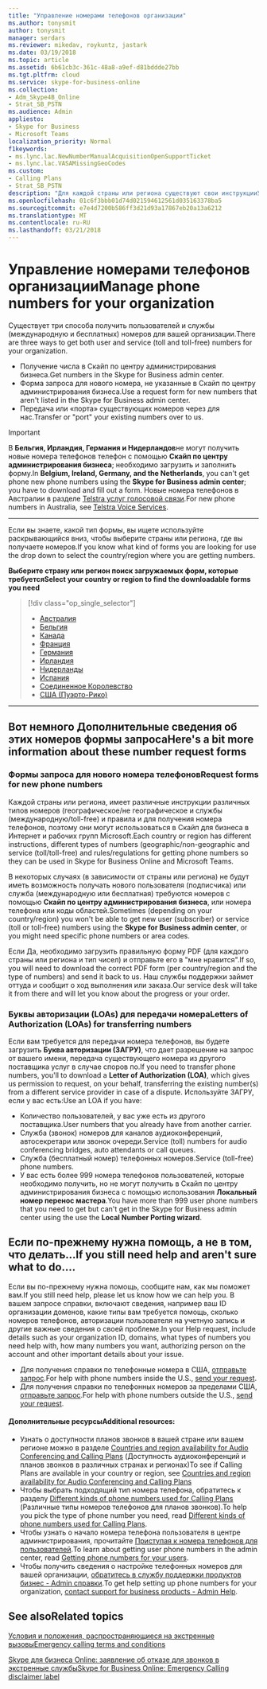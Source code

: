 ```yaml
---
title: "Управление номерами телефонов организации"
ms.author: tonysmit
author: tonysmit
manager: serdars
ms.reviewer: mikedav, roykuntz, jastark
ms.date: 03/19/2018
ms.topic: article
ms.assetid: 6b61cb3c-361c-48a8-a9ef-d81bddde27bb
ms.tgt.pltfrm: cloud
ms.service: skype-for-business-online
ms.collection:
- Adm_Skype4B_Online
- Strat_SB_PSTN
ms.audience: Admin
appliesto:
- Skype for Business
- Microsoft Teams
localization_priority: Normal
f1keywords:
- ms.lync.lac.NewNumberManualAcquisitionOpenSupportTicket
- ms.lync.lac.VASAMissingGeoCodes
ms.custom:
- Calling Plans
- Strat_SB_PSTN
description: "Для каждой страны или региона существуют свои инструкцииУказания по получению номеров телефоновных номеровдля пользователей в Skype для бизнеса  Online и Microsoft  Teams отличаются в зависимости от страны или региона. Воспользуйтесь ссылкой на вашу страну или регион для получения необходимой информации."
ms.openlocfilehash: 01c6f3bbb01d74d021594612561d035163378ba5
ms.sourcegitcommit: e7e4d7200b586ff3d21d93a17867eb20a13a6212
ms.translationtype: MT
ms.contentlocale: ru-RU
ms.lasthandoff: 03/21/2018
---
```

# <a name="manage-phone-numbers-for-your-organization"></a><span data-ttu-id="5f8bb-104">Управление номерами телефонов организации</span><span class="sxs-lookup"><span data-stu-id="5f8bb-104">Manage phone numbers for your organization</span></span>
<span data-ttu-id="5f8bb-105">Существует три способа получить пользователей и службы (международную и бесплатных) номеров для вашей организации.</span><span class="sxs-lookup"><span data-stu-id="5f8bb-105">There are three ways to get both user and service (toll and toll-free) numbers for your organization.</span></span>
- <span data-ttu-id="5f8bb-106">Получение числа в Скайп по центру администрирования бизнеса.</span><span class="sxs-lookup"><span data-stu-id="5f8bb-106">Get numbers in the Skype for Business admin center.</span></span>
- <span data-ttu-id="5f8bb-107">Форма запроса для нового номера, не указанные в Скайп по центру администрирования бизнеса.</span><span class="sxs-lookup"><span data-stu-id="5f8bb-107">Use a request form for new numbers that aren't listed in the Skype for Business admin center.</span></span>
- <span data-ttu-id="5f8bb-108">Передача или «порта» существующих номеров через для нас.</span><span class="sxs-lookup"><span data-stu-id="5f8bb-108">Transfer or "port" your existing numbers over to us.</span></span>

> [!IMPORTANT]
> <span data-ttu-id="5f8bb-109">В **Бельгия, Ирландия, Германия и Нидерландов**не могут получить новые номера телефонов телефон с помощью **Скайп по центру администрирования бизнеса**; необходимо загрузить и заполнить форму.</span><span class="sxs-lookup"><span data-stu-id="5f8bb-109">In **Belgium, Ireland, Germany, and the Netherlands**, you can't get phone new phone numbers using the **Skype for Business admin center**; you have to download and fill out a form.</span></span> <span data-ttu-id="5f8bb-110">Новые номера телефонов в Австралии в разделе [Telstra услуг голосовой связи](http://aka.ms/TelstraVoicePlan).</span><span class="sxs-lookup"><span data-stu-id="5f8bb-110">For new phone numbers in Australia, see [Telstra Voice Services](http://aka.ms/TelstraVoicePlan).</span></span> 

***
<span data-ttu-id="5f8bb-111">Если вы знаете, какой тип формы, вы ищете используйте раскрывающийся вниз, чтобы выберите страны или региона, где вы получаете номеров.</span><span class="sxs-lookup"><span data-stu-id="5f8bb-111">If you know what kind of forms you are looking for use the drop down to select the country/region where you are getting numbers.</span></span>

<span data-ttu-id="5f8bb-112">**Выберите страну или регион поиск загружаемых форм, которые требуется**</span><span class="sxs-lookup"><span data-stu-id="5f8bb-112">**Select your country or region to find the downloadable forms you need**</span></span>
> [!div class="op_single_selector"] 
> - [Австралия](phone-number-management-for-australia.md)
> - [Бельгия](phone-number-management-for-belgium.md)
> - [Канада](phone-number-management-for-canada.md)
> - [Франция](phone-number-management-for-france.md)
> - [Германия](phone-number-management-for-germany.md)
> - [Ирландия](phone-number-management-for-ireland.md)
> - [Нидерланды](phone-number-management-for-the-netherlands.md)
> - [Испания](phone-number-management-for-spain.md)
> - [Соединенное Королевство](phone-number-management-for-the-u-k.md)
> - [США (Пуэрто-Рико)](phone-number-management-for-the-u-s.md)

***
## <a name="heres-a-bit-more-information-about-these-number-request-forms"></a><span data-ttu-id="5f8bb-123">Вот немного Дополнительные сведения об этих номеров формы запроса</span><span class="sxs-lookup"><span data-stu-id="5f8bb-123">Here's a bit more information about these number request forms</span></span>
### <a name="request-forms-for-new-phone-numbers"></a><span data-ttu-id="5f8bb-124">Формы запроса для нового номера телефонов</span><span class="sxs-lookup"><span data-stu-id="5f8bb-124">Request forms for new phone numbers</span></span>
<span data-ttu-id="5f8bb-125">Каждой страны или региона, имеет различные инструкции различных типов номеров (географическое/не географическое и службы (международную/toll-free) и правила и для получения номера телефонов, поэтому они могут использоваться в Скайп для бизнеса в Интернет и рабочих групп Microsoft.</span><span class="sxs-lookup"><span data-stu-id="5f8bb-125">Each country or region has different instructions, different types of numbers (geographic/non-geographic and service (toll/toll-free) and rules/regulations for getting phone numbers so they can be used in Skype for Business Online and Microsoft Teams.</span></span> 

<span data-ttu-id="5f8bb-126">В некоторых случаях (в зависимости от страны или региона) не будут иметь возможность получать нового пользователя (подписчика) или служба (международную или бесплатная) требуются номеров с помощью **Скайп по центру администрирования бизнеса**, или номера телефона или коды областей.</span><span class="sxs-lookup"><span data-stu-id="5f8bb-126">Sometimes (depending on your country/region) you won't be able to get new user (subscriber) or service (toll or toll-free) numbers using the **Skype for Business admin center**, or you might need specific phone numbers or area codes.</span></span> 

<span data-ttu-id="5f8bb-127">Если Да, необходимо загрузить правильную форму PDF (для каждого страны или региона и тип чисел) и отправьте его в "мне нравится".</span><span class="sxs-lookup"><span data-stu-id="5f8bb-127">If so, you will need to download the correct PDF form (per country/region and the type of numbers) and send it back to us.</span></span> <span data-ttu-id="5f8bb-128">Наш службы поддержки займет оттуда и сообщит о ход выполнения или заказа.</span><span class="sxs-lookup"><span data-stu-id="5f8bb-128">Our service desk will take it from there and will let you know about the progress or your order.</span></span>

### <a name="letters-of-authorization-loas-for-transferring-numbers"></a><span data-ttu-id="5f8bb-129">Буквы авторизации (LOAs) для передачи номера</span><span class="sxs-lookup"><span data-stu-id="5f8bb-129">Letters of Authorization (LOAs) for transferring numbers</span></span>
<span data-ttu-id="5f8bb-130">Если вам требуется для передачи номера телефонов, вы будете загрузить **Буква авторизации (ЗАГРУ)**, что дает разрешение на запрос от вашего имени, передача существующего номера из другого поставщика услуг в случае споров по.</span><span class="sxs-lookup"><span data-stu-id="5f8bb-130">If you need to transfer phone numbers, you'll to download a **Letter of Authorization (LOA)**, which gives us permission to request, on your behalf, transferring the existing number(s) from a different service provider in case of a dispute.</span></span> <span data-ttu-id="5f8bb-131">Используйте ЗАГРУ, если у вас есть:</span><span class="sxs-lookup"><span data-stu-id="5f8bb-131">Use an LOA if you have:</span></span>
- <span data-ttu-id="5f8bb-132">Количество пользователей, у вас уже есть из другого поставщика.</span><span class="sxs-lookup"><span data-stu-id="5f8bb-132">User numbers that you already have from another carrier.</span></span>
- <span data-ttu-id="5f8bb-133">Служба (звонок) номеров для каналов аудиоконференций, автосекретари или звонок очереди.</span><span class="sxs-lookup"><span data-stu-id="5f8bb-133">Service (toll) numbers for audio conferencing bridges, auto attendants or call queues.</span></span>
- <span data-ttu-id="5f8bb-134">Служба (бесплатный номер) телефонных номеров.</span><span class="sxs-lookup"><span data-stu-id="5f8bb-134">Service (toll-free) phone numbers.</span></span>
- <span data-ttu-id="5f8bb-135">У вас есть более 999 номера телефонов пользователей, которые необходимо получить, но не могут получить в Скайп по центру администрирования бизнеса с помощью использования **Локальный номер перенос мастера**.</span><span class="sxs-lookup"><span data-stu-id="5f8bb-135">You have more than 999 user phone numbers that you need to get but can't get in the Skype for Business admin center using the use the **Local Number Porting wizard**.</span></span>

## <a name="if-you-still-need-help-and-arent-sure-what-to-do"></a><span data-ttu-id="5f8bb-136">Если по-прежнему нужна помощь, а не в том, что делать...</span><span class="sxs-lookup"><span data-stu-id="5f8bb-136">If you still need help and aren't sure what to do....</span></span>
<span data-ttu-id="5f8bb-137">Если вы по-прежнему нужна помощь, сообщите нам, как мы поможет вам.</span><span class="sxs-lookup"><span data-stu-id="5f8bb-137">If you still need help, please let us know how we can help you.</span></span> <span data-ttu-id="5f8bb-138">В вашем запросе справки, включают сведения, например ваш ID организации доменов, какие типы вам требуется помощь, сколько номеров телефонов, авторизации пользователя на учетную запись и другие важные сведения о своей проблеме.</span><span class="sxs-lookup"><span data-stu-id="5f8bb-138">In your Help request, include details such as your organization ID, domains, what types of numbers you need help with, how many numbers you want, authorizing person on the account and other important details about your issue.</span></span>
- <span data-ttu-id="5f8bb-139">Для получения справки по телефонные номера в США, [отправьте запрос](mailto:ptn@microsoft.com).</span><span class="sxs-lookup"><span data-stu-id="5f8bb-139">For help with phone numbers inside the U.S., [send your request](mailto:ptn@microsoft.com).</span></span>
- <span data-ttu-id="5f8bb-140">Для получения справки по телефонных номеров за пределами США, [отправьте запрос](mailto:ptneu@microsoft.com).</span><span class="sxs-lookup"><span data-stu-id="5f8bb-140">For help with phone numbers outside the U.S., [send your request](mailto:ptneu@microsoft.com).</span></span>

#### <a name="additional-resources"></a><span data-ttu-id="5f8bb-141">Дополнительные ресурсы</span><span class="sxs-lookup"><span data-stu-id="5f8bb-141">Additional resources:</span></span>
- <span data-ttu-id="5f8bb-142">Узнать о доступности планов звонков в вашей стране или вашем регионе можно в разделе [Countries and region availability for Audio Conferencing and Calling Plans](../../country-and-region-availability-for-audio-conferencing-and-calling-plans/country-and-region-availability-for-audio-conferencing-and-calling-plans.md) (Доступность аудиоконференций и планов звонков в различных странах и регионах)</span><span class="sxs-lookup"><span data-stu-id="5f8bb-142">To see if Calling Plans are available in your country or region, see [Countries and region availability for Audio Conferencing and Calling Plans](../../country-and-region-availability-for-audio-conferencing-and-calling-plans/country-and-region-availability-for-audio-conferencing-and-calling-plans.md)</span></span>
- <span data-ttu-id="5f8bb-143">Чтобы выбрать подходящий тип номера телефона, обратитесь к разделу [Different kinds of phone numbers used for Calling Plans](../../what-are-calling-plans-in-office-365/different-kinds-of-phone-numbers-used-for-calling-plans.md) (Различные типы номеров телефонов для планов звонков).</span><span class="sxs-lookup"><span data-stu-id="5f8bb-143">To help you pick the type of phone number you need, read [Different kinds of phone numbers used for Calling Plans](../../what-are-calling-plans-in-office-365/different-kinds-of-phone-numbers-used-for-calling-plans.md).</span></span>
- <span data-ttu-id="5f8bb-144">Чтобы узнать о начало номера телефона пользователя в центре администрирования, прочитайте [Приступая к номера телефонов для пользователей](../../what-are-calling-plans-in-office-365/getting-phone-numbers-for-your-users.md).</span><span class="sxs-lookup"><span data-stu-id="5f8bb-144">To learn about getting user phone numbers in the admin center, read [Getting phone numbers for your users](../../what-are-calling-plans-in-office-365/getting-phone-numbers-for-your-users.md).</span></span>
- <span data-ttu-id="5f8bb-145">Чтобы получить сведения о настройке телефонных номеров для вашей организации, [обратитесь в службу поддержки продуктов бизнес - Admin справки](https://support.office.com/en-us/article/32a17ca7-6fa0-4870-8a8d-e25ba4ccfd4b).</span><span class="sxs-lookup"><span data-stu-id="5f8bb-145">To get help setting up phone numbers for your organization, [contact support for business products - Admin Help](https://support.office.com/en-us/article/32a17ca7-6fa0-4870-8a8d-e25ba4ccfd4b).</span></span>
  

    
## <a name="related-topics"></a><span data-ttu-id="5f8bb-146">See also</span><span class="sxs-lookup"><span data-stu-id="5f8bb-146">Related topics</span></span>
[<span data-ttu-id="5f8bb-147">Условия и положения, распространяющиеся на экстренные вызовы</span><span class="sxs-lookup"><span data-stu-id="5f8bb-147">Emergency calling terms and conditions</span></span>](../../what-are-calling-plans-in-office-365/emergency-calling-terms-and-conditions.md)

[<span data-ttu-id="5f8bb-148">Skype для бизнеса Online: заявление об отказе для звонков в экстренные службы</span><span class="sxs-lookup"><span data-stu-id="5f8bb-148">Skype for Business Online: Emergency Calling disclaimer label</span></span>](https://go.microsoft.com/fwlink/?LinkID=692099)
